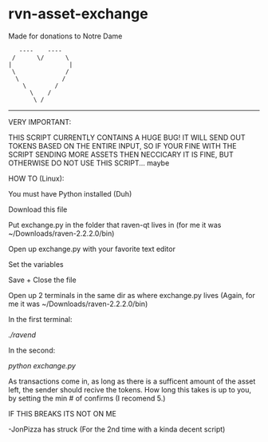 # rvn-asset-exchange
Made for donations to Notre Dame

       ----    ----
     /      \/      \
    |                |
     \              /
      \            /
        \        /
          \    /
           \ /
           
           
________

VERY IMPORTANT:

THIS SCRIPT CURRENTLY CONTAINS A HUGE BUG! IT WILL SEND OUT TOKENS BASED ON THE ENTIRE INPUT, SO IF YOUR FINE WITH THE SCRIPT SENDING MORE ASSETS THEN NECCICARY IT IS FINE, BUT OTHERWISE DO NOT USE THIS SCRIPT... maybe


HOW TO (Linux):

You must have Python installed (Duh)

Download this file

Put exchange.py in the folder that raven-qt lives in (for me it was ~/Downloads/raven-2.2.2.0/bin)

Open up exchange.py with your favorite text editor

Set the variables

Save + Close the file

Open up 2 terminals in the same dir as where exchange.py lives (Again, for me it was ~/Downloads/raven-2.2.2.0/bin)

In the first terminal:

_./ravend_

In the second:

_python exchange.py_

As transactions come in, as long as there is a sufficent amount of the asset left, the sender should recive the tokens. How long this takes is up to you, by setting the min # of confirms (I recomend 5.) 

IF THIS BREAKS ITS NOT ON ME

-JonPizza has struck (For the 2nd time with a kinda decent script)

